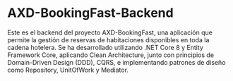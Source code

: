 # AXD-BookingFast-Backend
Este es el backend del proyecto AXD-BookingFast, una aplicación que permite la gestión de reservas de habitaciones disponibles en toda la cadena hotelera. 
Se ha desarrollado utilizando .NET Core 8 y Entity Framework Core, aplicando Clean Architecture, junto con principios de Domain-Driven Design (DDD), CQRS, e implementando patrones de diseño como Repository, UnitOfWork y Mediator.
